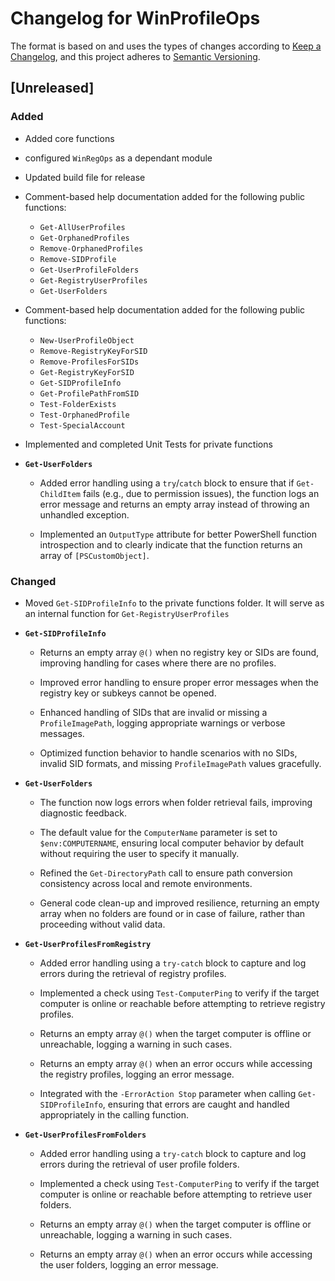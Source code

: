 # Changelog for WinProfileOps

The format is based on and uses the types of changes according to [Keep a Changelog](https://keepachangelog.com/en/1.0.0/),
and this project adheres to [Semantic Versioning](https://semver.org/spec/v2.0.0.html).

## [Unreleased]

### Added

- Added core functions
- configured `WinRegOps` as a dependant module
- Updated build file for release

- Comment-based help documentation added for the following public functions:
  - `Get-AllUserProfiles`
  - `Get-OrphanedProfiles`
  - `Remove-OrphanedProfiles`
  - `Remove-SIDProfile`
  - `Get-UserProfileFolders`
  - `Get-RegistryUserProfiles`
  - `Get-UserFolders`

- Comment-based help documentation added for the following public functions:
  - `New-UserProfileObject`
  - `Remove-RegistryKeyForSID`
  - `Remove-ProfilesForSIDs`
  - `Get-RegistryKeyForSID`
  - `Get-SIDProfileInfo`
  - `Get-ProfilePathFromSID`
  - `Test-FolderExists`
  - `Test-OrphanedProfile`
  - `Test-SpecialAccount`

- Implemented and completed Unit Tests for private functions

- **`Get-UserFolders`**
  - Added error handling using a `try`/`catch` block to ensure that if `Get-ChildItem`
   fails (e.g., due to permission issues), the function logs an error message and
   returns an empty array instead of throwing an unhandled exception.

  - Implemented an `OutputType` attribute for better PowerShell function introspection
   and to clearly indicate that the function returns an array of `[PSCustomObject]`.

### Changed

- Moved `Get-SIDProfileInfo` to the private functions folder. It will serve as
an internal function for `Get-RegistryUserProfiles`

- **`Get-SIDProfileInfo`**
  - Returns an empty array `@()` when no registry
  key or SIDs are found, improving handling for cases where there are no profiles.

  - Improved error handling to ensure proper error messages when the registry key
  or subkeys cannot be opened.

  - Enhanced handling of SIDs that are invalid or missing a `ProfileImagePath`,
  logging appropriate warnings or verbose messages.

  - Optimized function behavior to handle scenarios with no SIDs, invalid SID formats,
  and missing `ProfileImagePath` values gracefully.


- **`Get-UserFolders`**
  - The function now logs errors when folder retrieval fails, improving diagnostic
   feedback.

  - The default value for the `ComputerName` parameter is set to `$env:COMPUTERNAME`,
   ensuring local computer behavior by default without requiring the user to
   specify it manually.
  
  - Refined the `Get-DirectoryPath` call to ensure path conversion consistency
   across local and remote environments.

  - General code clean-up and improved resilience, returning an empty array when
   no folders are found or in case of failure, rather than proceeding 
   without valid data.

- **`Get-UserProfilesFromRegistry`**
  - Added error handling using a `try-catch` block to capture and log errors
   during the retrieval of registry profiles.

  - Implemented a check using `Test-ComputerPing` to verify if the target computer
   is online or reachable before attempting to retrieve registry profiles.

  - Returns an empty array `@()` when the target computer is offline or unreachable,
   logging a warning in such cases.

  - Returns an empty array `@()` when an error occurs while accessing the registry
   profiles, logging an error message.

  - Integrated with the `-ErrorAction Stop` parameter when calling `Get-SIDProfileInfo`,
   ensuring that errors are caught and handled appropriately in the calling function.

- **`Get-UserProfilesFromFolders`**
  - Added error handling using a `try-catch` block to capture and log errors
   during the retrieval of user profile folders.

  - Implemented a check using `Test-ComputerPing` to verify if the target
   computer is online or reachable before attempting to retrieve user folders.

  - Returns an empty array `@()` when the target computer is offline or
   unreachable, logging a warning in such cases.

  - Returns an empty array `@()` when an error occurs while accessing the user
   folders, logging an error message.

